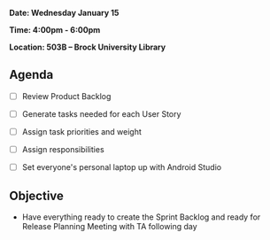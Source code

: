 **Date: Wednesday January 15**

**Time: 4:00pm - 6:00pm**

**Location: 503B – Brock University Library**


## Agenda 
- [ ] Review Product Backlog 
- [ ] Generate tasks needed for each User Story 
- [ ] Assign task priorities and weight 
- [ ] Assign responsibilities
- [ ] Set everyone's personal laptop up with Android Studio


## Objective 
- Have everything ready to create the Sprint Backlog and ready for Release Planning Meeting with TA following day 
